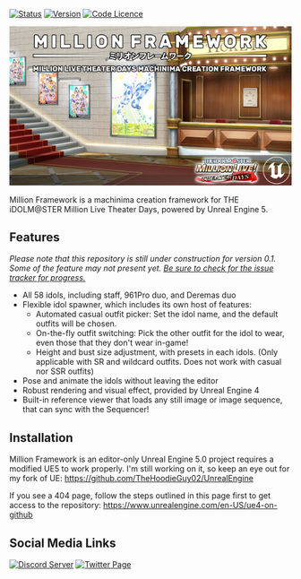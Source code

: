 [![Status](https://img.shields.io/badge/Status-Under%20Construction-red.svg)](https://github.com/TheHoodieGuy02/Miriwaku) [![Version](https://img.shields.io/badge/Version-TBD-red.svg)](https://github.com/TheHoodieGuy02/Miriwaku) [![Code Licence](https://img.shields.io/badge/Code%20Licence-MIT-blue)](https://github.com/TheHoodieGuy02/Miriwaku/blob/main/LICENCE)

![MILLION FRAMEWORK](Content/Splash/EdSplash.png)

Million Framework is a machinima creation framework for THE iDOLM@STER Million Live Theater Days, powered by Unreal Engine 5.

## Features

*Please note that this repository is still under construction for version 0.1. Some of the feature may not present yet. [Be sure to check for the issue tracker for progress.](https://github.com/TheHoodieGuy02/Miriwaku/issues)*
 - All 58 idols, including staff, 961Pro duo, and Deremas duo
 - Flexible idol spawner, which includes its own host of features:
	 - Automated casual outfit picker:
		 Set the idol name, and the default outfits will be chosen.
	 - On-the-fly outfit switching:
		 Pick the other outfit for the idol to wear, even those that they don't wear in-game!
	 - Height and bust size adjustment, with presets in each idols. (Only applicable with SR and wildcard outfits. Does not work with casual nor SSR outfits)
- Pose and animate the idols without leaving the editor
- Robust rendering and visual effect, provided by Unreal Engine 4
- Built-in reference viewer that loads any still image or image sequence, that can sync with the Sequencer!

## Installation
Million Framework is an editor-only Unreal Engine 5.0 project requires a modified UE5 to work properly. I'm still working on it, so keep an eye out for my fork of UE:
https://github.com/TheHoodieGuy02/UnrealEngine

If you see a 404 page, follow the steps outlined in this page first to get access to the repository:
https://www.unrealengine.com/en-US/ue4-on-github

## Social Media Links

<a href="https://discord.gg/xgvqQwmPkP"><img src="https://edent.github.io/SuperTinyIcons/images/svg/discord.svg" width="96" title="Discord Server" /></a> <a href="https://twitter.com/mltd_fanrender"><img src="https://edent.github.io/SuperTinyIcons/images/svg/twitter.svg" width="96" title="Twitter Page" /></a> 
